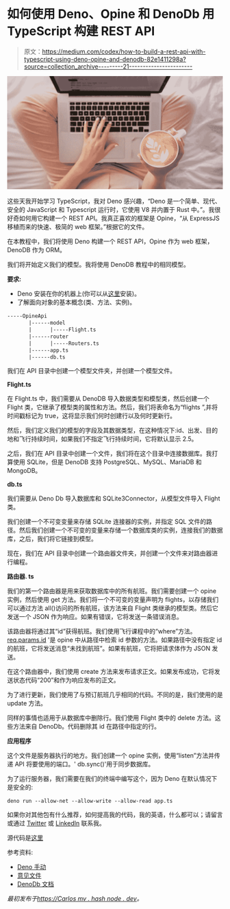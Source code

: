 # 如何使用 Deno、Opine 和 DenoDb 用 TypeScript 构建 REST API

> 原文：<https://medium.com/codex/how-to-build-a-rest-api-with-typescript-using-deno-opine-and-denodb-82e1411298a?source=collection_archive---------21----------------------->

![](img/027bd97a7289ee90c769cbe01208d09a.png)

这些天我开始学习 TypeScript，我对 Deno 感兴趣，“Deno 是一个简单、现代、安全的 JavaScript 和 Typescript 运行时，它使用 V8 并内置于 Rust 中。”。我很好奇如何用它构建一个 REST API。我真正喜欢的框架是 Opine，“从 ExpressJS 移植而来的快速、极简的 web 框架。”根据它的文件。

在本教程中，我们将使用 Deno 构建一个 REST API，Opine 作为 web 框架，DenoDB 作为 ORM。

我们将开始定义我们的模型。我将使用 DenoDB 教程中的相同模型。

**要求:**

*   Deno 安装在你的机器上(你可以从[这里](https://deno.land/)安装)。
*   了解面向对象的基本概念(类、方法、实例)。

```
-----OpineApi
       |------model
       |      |-----Flight.ts
       |------router
       |      |-----Routers.ts
       |------app.ts
       |------db.ts
```

我们在 API 目录中创建一个模型文件夹，并创建一个模型文件。

**Flight.ts**

在 Flight.ts 中，我们需要从 DenoDB 导入数据类型和模型类，然后创建一个 Flight 类，它继承了模型类的属性和方法。然后，我们将表命名为“flights ”,并将时间戳标记为 true，这将显示我们何时创建行以及何时更新行。

然后，我们定义我们的模型的字段及其数据类型，在这种情况下:id、出发、目的地和飞行持续时间，如果我们不指定飞行持续时间，它将默认显示 2.5。

之后，我们在 API 目录中创建一个文件，我们将在这个目录中连接数据库。我打算使用 SQLite，但是 DenoDB 支持 PostgreSQL、MySQL、MariaDB 和 MongoDB。

**db.ts**

我们需要从 Deno Db 导入数据库和 SQLite3Connector，从模型文件导入 Flight 类。

我们创建一个不可变变量来存储 SQLite 连接器的实例，并指定 SQL 文件的路径。然后我们创建一个不可变的变量来存储一个数据库类的实例，连接我们的数据库，之后，我们将它链接到模型。

现在，我们在 API 目录中创建一个路由器文件夹，并创建一个文件来对路由器进行编程。

**路由器. ts**

我们的第一个路由器是用来获取数据库中的所有航班。我们需要创建一个 opine 实例，然后使用 get 方法。我们将一个不可变的变量声明为 flights，以存储我们可以通过方法 all()访问的所有航班，该方法来自 Flight 类继承的模型类。然后它发送一个 JSON 作为响应。如果有错误，它将发送一条错误消息。

该路由器将通过其“id”获得航班。我们使用飞行课程中的“where”方法。 [req.params.id](http://req.params.id) '是 opine 中从路径中检索 id 参数的方法。如果路径中没有指定 id 的航班，它将发送消息“未找到航班”。如果有航班，它将把请求体作为 JSON 发送。

在这个路由器中，我们使用 create 方法来发布请求正文。如果发布成功，它将发送状态代码“200”和作为响应发布的正文。

为了进行更新，我们使用了与预订航班几乎相同的代码。不同的是，我们使用的是 update 方法。

同样的事情也适用于从数据库中删除行。我们使用 Flight 类中的 delete 方法。这些方法来自 DenoDb。代码删除其 id 在路径中指定的行。

**应用程序**

这个文件是服务器执行的地方。我们创建一个 opine 实例，使用“listen”方法并传递 API 将要使用的端口。' db.sync()'用于同步数据库。

为了运行服务器，我们需要在我们的终端中编写这个，因为 Deno 在默认情况下是安全的:

```
deno run --allow-net --allow-write --allow-read app.ts
```

如果你对其他包有什么推荐，如何提高我的代码，我的英语，什么都可以；请留言或通过 [Twitter](https://twitter.com/Carlos_marcv) 或 [LinkedIn](https://www.linkedin.com/in/carlos-marcano-a2135a134/) 联系我。

源代码是[这里](https://github.com/carlosm27/opine_api)

参考资料:

*   [Deno 手动](https://deno.land/manual)
*   [意见文件](https://github.com/cmorten/opine/blob/main/.github/API/api.md)
*   [DenoDb 文档](https://eveningkid.com/denodb-docs/docs/getting-started)

*最初发布于*[*https://Carlos mv . hash node . dev*](https://carlosmv.hashnode.dev/how-to-build-a-rest-api-with-typescript-using-deno-opine-and-denodb)*。*
